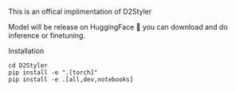 This is an offical implimentation of D2Styler

Model will be release on HuggingFace 🤗 you can download and do inference or finetuning.

Installation

```
cd D2Styler
pip install -e ".[torch]"
pip install -e .[all,dev,notebooks]
```









